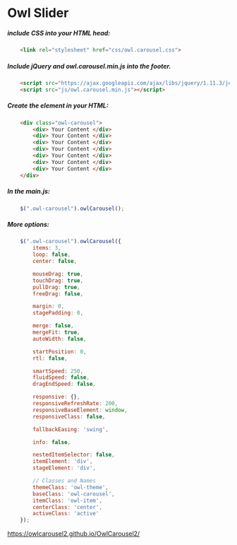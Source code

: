 # Owl Slider

##### include CSS into your HTML head:

```html
	<link rel="stylesheet" href="css/owl.carousel.css">
```

##### Include jQuery and owl.carousel.min.js into the footer.

```html
	<script src="https://ajax.googleapis.com/ajax/libs/jquery/1.11.3/jquery.min.js"></script>
	<script src="js/owl.carousel.min.js"></script>
```

##### Create the element in your HTML:
```html
	<div class="owl-carousel">
		<div> Your Content </div>
		<div> Your Content </div>
		<div> Your Content </div>
		<div> Your Content </div>
		<div> Your Content </div>
		<div> Your Content </div>
		<div> Your Content </div>
	</div>
```

##### In the main.js:
```javascript
	$(".owl-carousel").owlCarousel();
```

##### More options:
```javascript
	$(".owl-carousel").owlCarousel({
		items: 3,
		loop: false,
		center: false,

		mouseDrag: true,
		touchDrag: true,
		pullDrag: true,
		freeDrag: false,

		margin: 0,
		stagePadding: 0,

		merge: false,
		mergeFit: true,
		autoWidth: false,

		startPosition: 0,
		rtl: false,

		smartSpeed: 250,
		fluidSpeed: false,
		dragEndSpeed: false,

		responsive: {},
		responsiveRefreshRate: 200,
		responsiveBaseElement: window,
		responsiveClass: false,

		fallbackEasing: 'swing',

		info: false,

		nestedItemSelector: false,
		itemElement: 'div',
		stageElement: 'div',

		// Classes and Names
		themeClass: 'owl-theme',
		baseClass: 'owl-carousel',
		itemClass: 'owl-item',
		centerClass: 'center',
		activeClass: 'active'
	});
```

https://owlcarousel2.github.io/OwlCarousel2/
